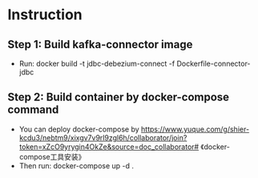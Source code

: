 # Instruction
## Step 1: Build kafka-connector image
- Run: docker build -t jdbc-debezium-connect -f Dockerfile-connector-jdbc
## Step 2: Build container by docker-compose command
- You can deploy docker-compose by https://www.yuque.com/g/shier-kcdu3/nebtm9/xixgv7v9rl9zgl6h/collaborator/join?token=xZcO9yrygin4OkZe&source=doc_collaborator# 《docker-compose工具安装》
- Then run: docker-compose up -d .